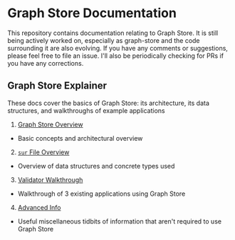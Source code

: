 # Graph Store Documentation
This repository contains documentation relating to Graph Store.
It is still being actively worked on, especially as graph-store and the code surrounding it are also evolving.
If you have any comments or suggestions, please feel free to file an issue. I'll also be periodically checking for PRs if you have any corrections.


## Graph Store Explainer
These docs cover the basics of Graph Store: its architecture, its data structures, and walkthroughs of example applications

1. [Graph Store Overview](1_graph_store_overview.md)
  - Basic concepts and architectural overview
2. [`sur` File Overview](2_sur_file_overview.md)
  - Overview of data structures and concrete types used
3. [Validator Walkthrough](3_validator_walkthrough.md)
  - Walkthrough of 3 existing applications using Graph Store
4. [Advanced Info](4_advanced_info.md)
  - Useful miscellaneous tidbits of information that aren't required to use Graph Store
